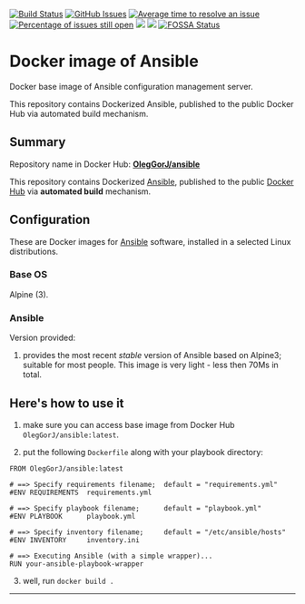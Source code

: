 [![Build Status](https://travis-ci.org/OlegGorj/ansible-on-docker.svg?branch=master)](https://travis-ci.org/OlegGorj/ansible-on-docker)
[![GitHub Issues](https://img.shields.io/github/issues/OlegGorJ/ansible-on-docker.svg)](https://github.com/OlegGorJ/ansible-on-docker/issues)
[![Average time to resolve an issue](http://isitmaintained.com/badge/resolution/OlegGorJ/ansible-on-docker.svg)](http://isitmaintained.com/project/OlegGorJ/ansible-on-docker "Average time to resolve an issue")
[![Percentage of issues still open](http://isitmaintained.com/badge/open/OlegGorJ/ansible-on-docker.svg)](http://isitmaintained.com/project/OlegGorJ/ansible-on-docker "Percentage of issues still open")
[![](https://images.microbadger.com/badges/image/oleggorj/ansible.svg)](https://microbadger.com/images/oleggorj/ansible "Get your own image badge on microbadger.com")
[![](https://images.microbadger.com/badges/version/oleggorj/ansible.svg)](https://microbadger.com/images/oleggorj/ansible "Get your own version badge on microbadger.com")
[![FOSSA Status](https://app.fossa.io/api/projects/git%2Bgithub.com%2FOlegGorj%2Fansible-on-docker.svg?type=shield)](https://app.fossa.io/projects/git%2Bgithub.com%2FOlegGorj%2Fansible-on-docker?ref=badge_shield)

# Docker image of Ansible

Docker base image of Ansible configuration management server.

This repository contains Dockerized Ansible, published to the public Docker Hub via automated build mechanism.

## Summary

Repository name in Docker Hub: **[OlegGorJ/ansible](https://hub.docker.com/r/OlegGorJ/ansible/)**

This repository contains Dockerized [Ansible](https://github.com/ansible/ansible), published to the public [Docker Hub](https://hub.docker.com/) via **automated build** mechanism.



## Configuration

These are Docker images for [Ansible](https://github.com/ansible/ansible) software, installed in a selected Linux distributions.

### Base OS

Alpine (3).

### Ansible

Version provided:

  1. provides the most recent *stable* version of Ansible based on Alpine3; suitable for most people. This image is very light - less then 70Ms in total.


## Here's how to use it

  1. make sure you can access base image from Docker Hub `OlegGorJ/ansible:latest`.

  2. put the following `Dockerfile` along with your playbook directory:

  ```
  FROM OlegGorJ/ansible:latest

  # ==> Specify requirements filename;  default = "requirements.yml"
  #ENV REQUIREMENTS  requirements.yml

  # ==> Specify playbook filename;      default = "playbook.yml"
  #ENV PLAYBOOK      playbook.yml

  # ==> Specify inventory filename;     default = "/etc/ansible/hosts"
  #ENV INVENTORY     inventory.ini

  # ==> Executing Ansible (with a simple wrapper)...
  RUN your-ansible-playbook-wrapper

  ```

  3. well, run `docker build .`


---
